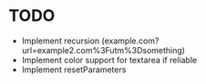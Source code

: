 TODO
====

* Implement recursion (example.com?url=example2.com%3Futm%3Dsomething)
* Implement color support for textarea if reliable
* Implement resetParameters
